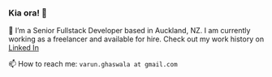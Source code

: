 ### Kia ora! 👋

🔭 I’m a Senior Fullstack Developer based in Auckland, NZ. I am currently working as a freelancer and available for hire.
Check out my work history on [Linked In](https://www.linkedin.com/in/varunghaswala/)

📫 How to reach me:
`varun.ghaswala at gmail.com`
